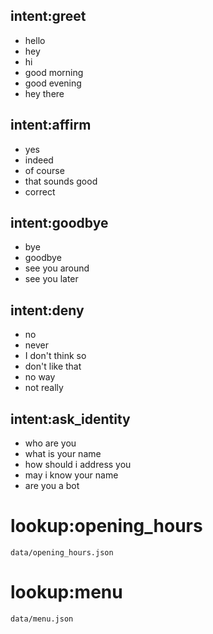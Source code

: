## intent:greet
- hello
- hey
- hi
- good morning
- good evening
- hey there

## intent:affirm
- yes
- indeed
- of course
- that sounds good
- correct

## intent:goodbye
- bye
- goodbye
- see you around
- see you later

## intent:deny
- no
- never
- I don't think so
- don't  like that
- no way
- not really




## intent:ask_identity
- who are you
- what is your name
- how should i address you
- may i know your name
- are you a bot


# lookup:opening_hours
    data/opening_hours.json

# lookup:menu
    data/menu.json



